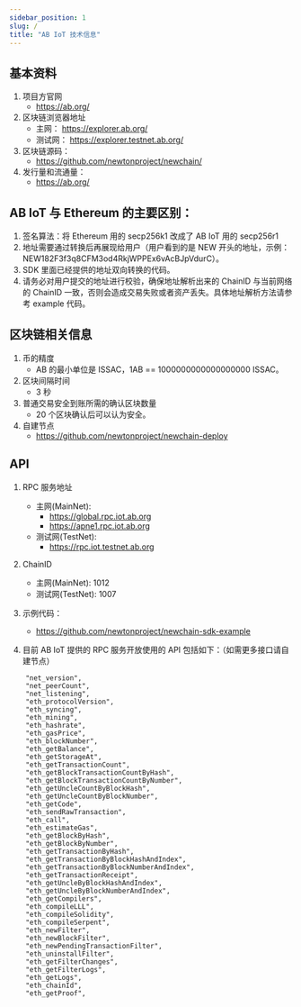 ```yaml
---
sidebar_position: 1
slug: /
title: "AB IoT 技术信息"
---
```


## 基本资料

1. 项目方官网
   - https://ab.org/
2. 区块链浏览器地址
   - 主网： https://explorer.ab.org/
   - 测试网： https://explorer.testnet.ab.org/
3. 区块链源码：
   - https://github.com/newtonproject/newchain/
4. 发行量和流通量：
   - https://ab.org/

## AB IoT 与 Ethereum 的主要区别：

1. 签名算法：将 Ethereum 用的 secp256k1 改成了 AB IoT 用的 secp256r1
2. 地址需要通过转换后再展现给用户（用户看到的是 NEW 开头的地址，示例：NEW182F3f3q8CFM3od4RkjWPPEx6vAcBJpVdurC）。
3. SDK 里面已经提供的地址双向转换的代码。
4. 请务必对用户提交的地址进行校验，确保地址解析出来的 ChainID 与当前网络的 ChainID 一致，否则会造成交易失败或者资产丢失。具体地址解析方法请参考 example 代码。

## 区块链相关信息

1. 币的精度
   - AB 的最小单位是 ISSAC，1AB == 1000000000000000000 ISSAC。
2. 区块间隔时间
   - 3 秒
3. 普通交易安全到账所需的确认区块数量
   - 20 个区块确认后可以认为安全。
4. 自建节点
   - https://github.com/newtonproject/newchain-deploy

## API

1. RPC 服务地址

   - 主网(MainNet):
     - https://global.rpc.iot.ab.org
     - https://apne1.rpc.iot.ab.org
   - 测试网(TestNet):
     - https://rpc.iot.testnet.ab.org

2. ChainID

   - 主网(MainNet): 1012
   - 测试网(TestNet): 1007

3. 示例代码：

   - https://github.com/newtonproject/newchain-sdk-example

4. 目前 AB IoT 提供的 RPC 服务开放使用的 API 包括如下：（如需更多接口请自建节点）

```
    "net_version",
    "net_peerCount",
    "net_listening",
    "eth_protocolVersion",
    "eth_syncing",
    "eth_mining",
    "eth_hashrate",
    "eth_gasPrice",
    "eth_blockNumber",
    "eth_getBalance",
    "eth_getStorageAt",
    "eth_getTransactionCount",
    "eth_getBlockTransactionCountByHash",
    "eth_getBlockTransactionCountByNumber",
    "eth_getUncleCountByBlockHash",
    "eth_getUncleCountByBlockNumber",
    "eth_getCode",
    "eth_sendRawTransaction",
    "eth_call",
    "eth_estimateGas",
    "eth_getBlockByHash",
    "eth_getBlockByNumber",
    "eth_getTransactionByHash",
    "eth_getTransactionByBlockHashAndIndex",
    "eth_getTransactionByBlockNumberAndIndex",
    "eth_getTransactionReceipt",
    "eth_getUncleByBlockHashAndIndex",
    "eth_getUncleByBlockNumberAndIndex",
    "eth_getCompilers",
    "eth_compileLLL",
    "eth_compileSolidity",
    "eth_compileSerpent",
    "eth_newFilter",
    "eth_newBlockFilter",
    "eth_newPendingTransactionFilter",
    "eth_uninstallFilter",
    "eth_getFilterChanges",
    "eth_getFilterLogs",
    "eth_getLogs",
    "eth_chainId",
    "eth_getProof",
```
